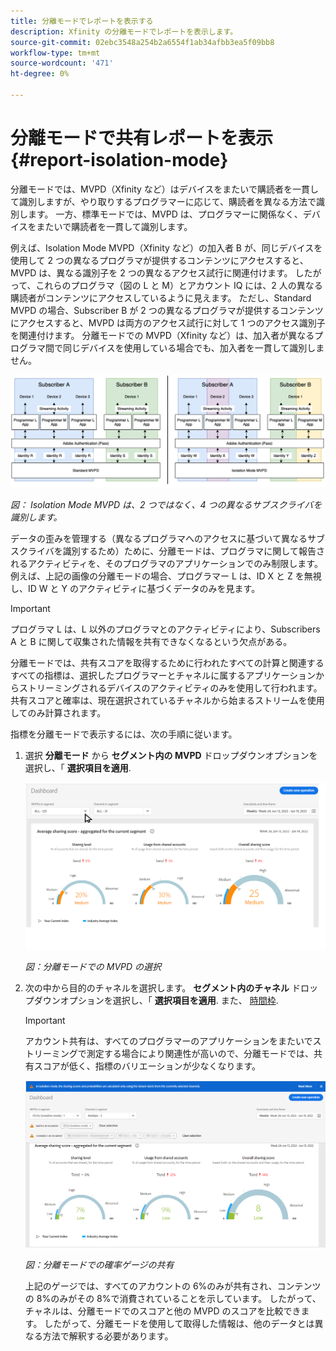 ```yaml
---
title: 分離モードでレポートを表示する
description: Xfinity の分離モードでレポートを表示します。
source-git-commit: 02ebc3548a254b2a6554f1ab34afbb3ea5f09bb8
workflow-type: tm+mt
source-wordcount: '471'
ht-degree: 0%

---
```


# 分離モードで共有レポートを表示 {#report-isolation-mode}

分離モードでは、MVPD（Xfinity など）はデバイスをまたいで購読者を一貫して識別しますが、やり取りするプログラマーに応じて、購読者を異なる方法で識別します。 一方、標準モードでは、MVPD は、プログラマーに関係なく、デバイスをまたいで購読者を一貫して識別します。

例えば、Isolation Mode MVPD（Xfinity など）の加入者 B が、同じデバイスを使用して 2 つの異なるプログラマが提供するコンテンツにアクセスすると、MVPD は、異なる識別子を 2 つの異なるアクセス試行に関連付けます。 したがって、これらのプログラマ（図の L と M）とアカウント IQ には、2 人の異なる購読者がコンテンツにアクセスしているように見えます。 ただし、Standard MVPD の場合、Subscriber B が 2 つの異なるプログラマが提供するコンテンツにアクセスすると、MVPD は両方のアクセス試行に対して 1 つのアクセス識別子を関連付けます。 分離モードでの MVPD（Xfinity など）は、加入者が異なるプログラマ間で同じデバイスを使用している場合でも、加入者を一貫して識別しません。

![](assets/isolation-diff-new.png)

*図： Isolation Mode MVPD は、2 つではなく、4 つの異なるサブスクライバを識別します。*

データの歪みを管理する（異なるプログラマへのアクセスに基づいて異なるサブスクライバを識別するため）ために、分離モードは、プログラマに関して報告されるアクティビティを、そのプログラマのアプリケーションでのみ制限します。 例えば、上記の画像の分離モードの場合、プログラマー L は、ID X と Z を無視し、ID W と Y のアクティビティに基づくデータのみを見ます。

>[!IMPORTANT]
>
> プログラマ L は、L 以外のプログラマとのアクティビティにより、Subscribers A と B に関して収集された情報を共有できなくなるという欠点がある。

分離モードでは、共有スコアを取得するために行われたすべての計算と関連するすべての指標は、選択したプログラマーとチャネルに属するアプリケーションからストリーミングされるデバイスのアクティビティのみを使用して行われます。
共有スコアと確率は、現在選択されているチャネルから始まるストリームを使用してのみ計算されます。

指標を分離モードで表示するには、次の手順に従います。

1. 選択 **分離モード** から **セグメント内の MVPD** ドロップダウンオプションを選択し、「 **選択項目を適用**.

   ![](assets/xfinity-in-segment.gif)

   *図：分離モードでの MVPD の選択*

1. 次の中から目的のチャネルを選択します。 **セグメント内のチャネル** ドロップダウンオプションを選択し、「 **選択項目を適用**. また、 [時間枠](/help/AccountIQ/product-concepts.md#granularity-def).

   >[!IMPORTANT]
   >
   >アカウント共有は、すべてのプログラマーのアプリケーションをまたいでストリーミングで測定する場合により関連性が高いので、分離モードでは、共有スコアが低く、指標のバリエーションが少なくなります。

   ![](assets/aggregate-sharing-isolation.png)

   *図：分離モードでの確率ゲージの共有*

   上記のゲージでは、すべてのアカウントの 6%のみが共有され、コンテンツの 8%のみがその 8%で消費されていることを示しています。 したがって、チャネルは、分離モードでのスコアと他の MVPD のスコアを比較できます。 したがって、分離モードを使用して取得した情報は、他のデータとは異なる方法で解釈する必要があります。
